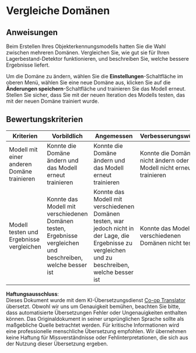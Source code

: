 <!--
CO_OP_TRANSLATOR_METADATA:
{
  "original_hash": "d93ee76fac4c2199973689ecd05baaf9",
  "translation_date": "2025-08-25T20:51:37+00:00",
  "source_file": "5-retail/lessons/1-train-stock-detector/assignment.md",
  "language_code": "de"
}
-->
# Vergleiche Domänen

## Anweisungen

Beim Erstellen Ihres Objekterkennungsmodells hatten Sie die Wahl zwischen mehreren Domänen. Vergleichen Sie, wie gut sie für Ihren Lagerbestand-Detektor funktionieren, und beschreiben Sie, welche bessere Ergebnisse liefert.

Um die Domäne zu ändern, wählen Sie die **Einstellungen**-Schaltfläche im oberen Menü, wählen Sie eine neue Domäne aus, klicken Sie auf die **Änderungen speichern**-Schaltfläche und trainieren Sie das Modell erneut. Stellen Sie sicher, dass Sie mit der neuen Iteration des Modells testen, das mit der neuen Domäne trainiert wurde.

## Bewertungskriterien

| Kriterien | Vorbildlich | Angemessen | Verbesserungswürdig |
| --------- | ----------- | ---------- | -------------------- |
| Modell mit einer anderen Domäne trainieren | Konnte die Domäne ändern und das Modell erneut trainieren | Konnte die Domäne ändern und das Modell erneut trainieren | Konnte die Domäne nicht ändern oder das Modell nicht erneut trainieren |
| Modell testen und Ergebnisse vergleichen | Konnte das Modell mit verschiedenen Domänen testen, Ergebnisse vergleichen und beschreiben, welche besser ist | Konnte das Modell mit verschiedenen Domänen testen, war jedoch nicht in der Lage, die Ergebnisse zu vergleichen und zu beschreiben, welche besser ist | Konnte das Modell mit verschiedenen Domänen nicht testen |

**Haftungsausschluss**:  
Dieses Dokument wurde mit dem KI-Übersetzungsdienst [Co-op Translator](https://github.com/Azure/co-op-translator) übersetzt. Obwohl wir uns um Genauigkeit bemühen, beachten Sie bitte, dass automatisierte Übersetzungen Fehler oder Ungenauigkeiten enthalten können. Das Originaldokument in seiner ursprünglichen Sprache sollte als maßgebliche Quelle betrachtet werden. Für kritische Informationen wird eine professionelle menschliche Übersetzung empfohlen. Wir übernehmen keine Haftung für Missverständnisse oder Fehlinterpretationen, die sich aus der Nutzung dieser Übersetzung ergeben.